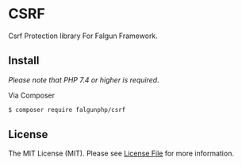 # CSRF

Csrf Protection library For Falgun Framework.

## Install
 *Please note that PHP 7.4 or higher is required.*

Via Composer

``` bash
$ composer require falgunphp/csrf
```

## License

The MIT License (MIT). Please see [License File](LICENSE.md) for more information.
